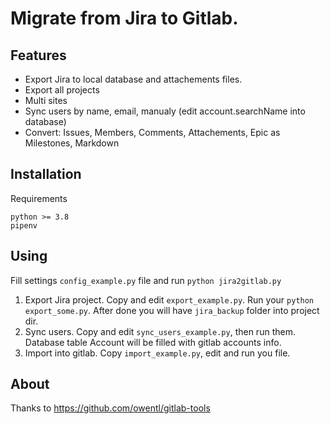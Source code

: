 
# Migrate from Jira to Gitlab.

## Features

- Export Jira to local database and attachements files.
- Export all projects
- Multi sites
- Sync users by name, email, manualy (edit account.searchName into database)
- Convert: Issues, Members, Comments, Attachements, Epic as Milestones, Markdown

## Installation

Requirements

```
python >= 3.8
pipenv
```

## Using

Fill settings `config_example.py` file and run `python jira2gitlab.py`

1. Export Jira project. Copy and edit `export_example.py`. Run your `python export_some.py`.
After done you will have `jira_backup` folder into project dir.
2. Sync users. Copy and edit `sync_users_example.py`, then run them.
Database table Account will be filled with gitlab accounts info.
3. Import into gitlab. Copy `import_example.py`, edit and run you file.

## About

Thanks to https://github.com/owentl/gitlab-tools
